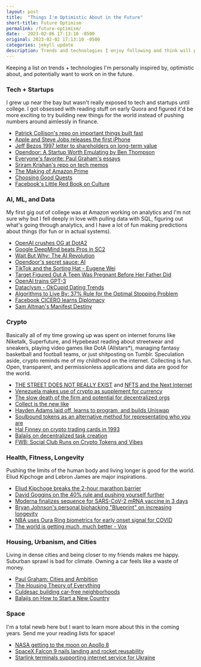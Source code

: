 ```yaml
---
layout: post
title:  "Things I'm Optimistic About in the Future"
short-title: Future Optimism
permalink: /future-optimism/
date:   2023-02-06 17:13:10 -0500
original: 2023-02-02 17:13:10 -0500
categories: jekyll update
description: Trends and technologies I enjoy following and think will positively impact the future.
---
```


Keeping a list on trends + technologies I'm personally inspired by, optimistic about, and potentially want to work on in the future.

### **Tech + Startups**
I grew up near the bay but wasn't really exposed to tech and startups until college. I got obsessed with reading stuff on early Quora and figured it'd be more exciting to try building new things for the world instead of pushing numbers around aimlessly in finance. 

- [Patrick Collison's repo on important things built fast](https://patrickcollison.com/fast)
- [Apple and Steve Jobs releases the first iPhone](https://www.apple.com/newsroom/2007/01/09Apple-Reinvents-the-Phone-with-iPhone/)
- [Jeff Bezos 1997 letter to shareholders on long-term value](https://venturebeat.com/wp-content/uploads/2010/09/amzn_shareholder-letter-20072.pdf)
- [Opendoor: A Startup Worth Emulating by Ben Thompson](https://stratechery.com/2016/opendoor-a-startup-worth-emulating/)
- [Everyone's favorite: Paul Graham's essays](http://www.paulgraham.com/articles.html)
- [Sriram Krishan's repo on tech memos](https://sriramk.com/memos)
- [The Making of Amazon Prime](https://www.vox.com/recode/2019/5/3/18511544/amazon-prime-oral-history-jeff-bezos-one-day-shipping)
- [Choosing Good Quests](https://www.piratewires.com/p/choose-good-quests)
- [Facebook's Little Red Book on Culture](https://facebookcollection.files.wordpress.com/2018/10/facebooks-little-red-book-office-of-ben-barry.pdf)

### **AI, ML, and Data**
My first gig out of college was at Amazon working on analytics and I'm not sure why but I fell deeply in love with pulling data with SQL, figuring out what's going through analytics, and I have a lot of fun making predictions about things (for fun or in actual systems).

- [OpenAI crushes OG at DotA2](https://www.youtube.com/watch?v=pkGa8ICQJS8)
- [Google DeepMind beats Pros in SC2](https://www.youtube.com/watch?v=FWbVseLiopw&t=916s)
- [Wait But Why: The AI Revolution](https://waitbutwhy.com/2015/01/artificial-intelligence-revolution-1.html)
- [Opendoor's secret sauce: AI](https://www.zdnet.com/article/opendoor-discusses-the-secret-sauce-a-deeper-mechanism-to-the-world/)
- [TikTok and the Sorting Hat - Eugene Wei](https://www.eugenewei.com/blog/2020/8/3/tiktok-and-the-sorting-hat)
- [Target Figured Out A Teen Was Pregnant Before Her Father Did](https://www.forbes.com/sites/kashmirhill/2012/02/16/how-target-figured-out-a-teen-girl-was-pregnant-before-her-father-did/?sh=2dcdce406668)
- [OpenAI trains GPT-3](https://arxiv.org/abs/2005.14165)
- [Dataclysm - OkCupid Dating Trends](https://www.npr.org/2014/09/06/345884282/online-dating-stats-reveal-a-dataclysm-of-telling-trends)
- [Algorithms to Live By: 37% Rule for the Optimal Stopping Problem](https://steemit.com/algorithmstoliveby/@capatazche/algorithms-to-live-by-2-optimal-stopping-how-long-to-look-for-and-when-to-stop-to-find-the-best-the-37-rule)
- [Facebook CICERO learns Diplomacy](https://ai.facebook.com/blog/cicero-ai-negotiates-persuades-and-cooperates-with-people/)
- [Sam Altman's Manifest Destiny](https://www.newyorker.com/magazine/2016/10/10/sam-altmans-manifest-destiny)

### **Crypto**
Basically all of my time growing up was spent on internet forums like Niketalk, Superfuture, and Hypebeast reading about streetwear and sneakers, playing video games like DotA (Allstars*), managing fantasy basketball and football teams, or just shitposting on Tumblr. Speculation aside, crypto reminds me of my childhood on the internet. Collecting is fun. Open, transparent, and permissionless applications and data are good for the world. 

- [THE STREET DOES NOT REALLY EXIST](https://thehundreds.com/blogs/monologue/thestreet) and [NFTS and the Next Internet](https://thehundreds.com/blogs/monologue/cryptomedia)
- [Venezuela makes use of crypto as supplement for currency](https://www.reuters.com/technology/venezuelas-economy-regresses-crypto-fills-gaps-2021-06-22/)
- [The slow death of the firm and potential for decentralized orgs](https://thecontrol.co/the-slow-death-of-the-firm-1bd6cc81286b)
- [Collect is the new like](https://d.mirror.xyz/lUiKkOJnMSHqXE_jOncAVdWC05cnwPRLYkoGn3iU4kY)
- [Hayden Adams laid off, learns to program, and builds Uniswap](https://uniswap.org/blog/uniswap-history)
- [Soulbound tokens as an alternative method for representating who you are](https://vitalik.eth.limo/general/2022/01/26/soulbound.html)
- [Hal Finney on crypto trading cards in 1993](https://i.redd.it/wno6z13zxgfa1.jpg)
- [Balajis on decentralized task creation](https://thenetworkstate.com/decentralized-task-creation)
- [FWB: Social Club Runs on Crypto Tokens and Vibes](https://www.nytimes.com/2022/03/02/technology/friends-with-benefits-crypto-dao.html)

### **Health, Fitness, Longevity**
Pushing the limits of the human body and living longer is good for the world. Eliud Kipchoge and Lebron James are major inspirations.

- [Eliud Kipchoge breaks the 2-hour marathon barrier](https://www.youtube.com/watch?v=IAxYQJewtbU)
- [David Goggins on the 40% rule and pushing yourself further](https://www.wearethemighty.com/mighty-fit/navy-seal-40-percent-rule/)
- [Moderna finalizes sequence for SARS-CoV-2 mRNA vaccine in 3 days](https://www.cnbc.com/2021/07/03/how-moderna-made-its-mrna-covid-vaccine-so-quickly-noubar-afeyan.html)
- [Bryan Johnson's personal biohacking "Blueprint" on increasing longevity](https://t.co/Ye5mQPH9NH)
- [NBA uses Oura Ring biometrics for early onset signal for COVID](https://techcrunch.com/2020/05/28/researchers-use-biometrics-including-data-from-the-oura-ring-to-predict-covid-19-symptoms-in-advance/)
- [The world is getting much, much better - Vox](https://www.vox.com/2014/11/24/7272929/global-poverty-health-crime-literacy-good-news)

### **Housing, Urbanism, and Cities**
Living in dense cities and being closer to my friends makes me happy. Suburban sprawl is bad for climate. Owning a car feels like a waste of money.

- [Paul Graham: Cities and Ambition](http://www.paulgraham.com/cities.html)
- [The Housing Theory of Everything](https://worksinprogress.co/issue/the-housing-theory-of-everything)
- [Culdesac building car-free neighborhoods](https://www.nytimes.com/2020/10/31/business/culdesac-tempe-phoenix-sprawl.html)
- [Balajis on How to Start a New Country](https://thenetworkstate.com/how-to-start-a-new-country)

### **Space**
I'm a total newb here but I want to learn more about this in the coming years. Send me your reading lists for space!

- [NASA getting to the moon on Apollo 8](https://www.hq.nasa.gov/office/pao/History/SP-4009/v4p2n.htm)
- [SpaceX Falcon 9 nails landing and rocket reusability](https://www.youtube.com/watch?v=Aq7rDQx9jns)
- [Starlink terminals supporting internet service for Ukraine](https://www.cnn.com/2022/02/27/business/starlink-activated-ukraine/index.html)

